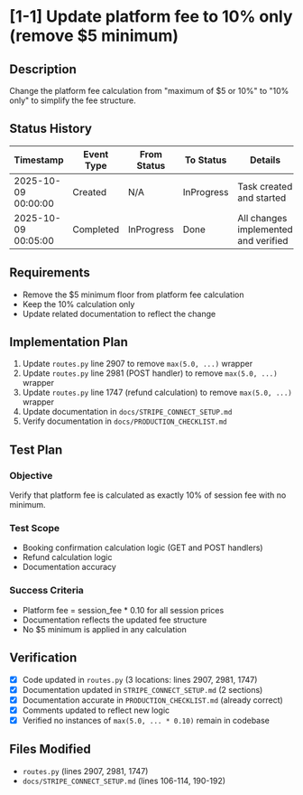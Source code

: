 # [1-1] Update platform fee to 10% only (remove $5 minimum)

## Description

Change the platform fee calculation from "maximum of $5 or 10%" to "10% only" to simplify the fee structure.

## Status History

| Timestamp | Event Type | From Status | To Status | Details | User |
|-----------|------------|-------------|-----------|---------|------|
| 2025-10-09 00:00:00 | Created | N/A | InProgress | Task created and started | AI_Agent |
| 2025-10-09 00:05:00 | Completed | InProgress | Done | All changes implemented and verified | AI_Agent |

## Requirements

- Remove the $5 minimum floor from platform fee calculation
- Keep the 10% calculation only
- Update related documentation to reflect the change

## Implementation Plan

1. Update `routes.py` line 2907 to remove `max(5.0, ...)` wrapper
2. Update `routes.py` line 2981 (POST handler) to remove `max(5.0, ...)` wrapper
3. Update `routes.py` line 1747 (refund calculation) to remove `max(5.0, ...)` wrapper
4. Update documentation in `docs/STRIPE_CONNECT_SETUP.md`
5. Verify documentation in `docs/PRODUCTION_CHECKLIST.md`

## Test Plan

### Objective
Verify that platform fee is calculated as exactly 10% of session fee with no minimum.

### Test Scope
- Booking confirmation calculation logic (GET and POST handlers)
- Refund calculation logic
- Documentation accuracy

### Success Criteria
- Platform fee = session_fee * 0.10 for all session prices
- Documentation reflects the updated fee structure
- No $5 minimum is applied in any calculation

## Verification

- [x] Code updated in `routes.py` (3 locations: lines 2907, 2981, 1747)
- [x] Documentation updated in `STRIPE_CONNECT_SETUP.md` (2 sections)
- [x] Documentation accurate in `PRODUCTION_CHECKLIST.md` (already correct)
- [x] Comments updated to reflect new logic
- [x] Verified no instances of `max(5.0, ... * 0.10)` remain in codebase

## Files Modified

- `routes.py` (lines 2907, 2981, 1747)
- `docs/STRIPE_CONNECT_SETUP.md` (lines 106-114, 190-192)



